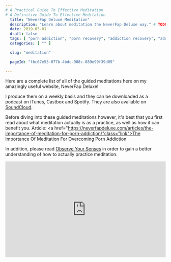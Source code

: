 ```yaml
---
# A Practical Guide To Effective Meditation
# A Definitive Guide To Effective Meditation
  title: "NeverFap Deluxe Meditation"
  description: "Learn about meditation the NeverFap Deluxe way." # TODO
  date: 2019-05-01
  draft: false
  tags: [ "porn addiction", "porn recovery", "addiction recovery", "addiction", "awareness", "nofap", "neverfap", "neverfap deluxe" ]
  categories: [ "" ]

  slug: "meditation"

  pageId: "fbc67e53-077b-4bdc-908c-889e99f39d09"

---
```


Here are a complete list of all of the guided meditations here on my amazingly useful website, NeverFap Deluxe!

I produce them on a weekly basis and they can be downloaded as a podcast on iTunes, Castbox and Spotify. They are also avaliable on <a class="link" href="https://soundcloud.com/neverfapdeluxe">SoundCloud</a>.

Before diving into these guided meditations however, it's best that you first read about what meditation actually is as a practice, as well as how it can benefit you. Article: <a href="https://neverfapdeluxe.com/articles/the-importance-of-meditation-for-porn-addiction/"class="link">The Importance Of Meditation For Overcoming Porn Addiction</a>

In addition, please read <a class="link" href="https://neverfapdeluxe.com/practices/observe-your-senses">Observe Your Senses</a> in order to gain a better understanding of how to actually practice meditation.

<iframe src="https://castbox.fm/app/castbox/player/id2113294?v=4.1.190428&autoplay=0" frameborder="0" width="100%" height="300"></iframe>
